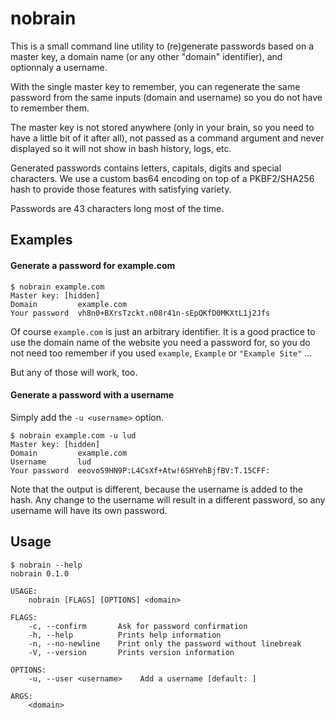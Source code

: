 # nobrain

This is a small command line utility to (re)generate passwords based on a master
key, a domain name (or any other "domain" identifier), and optionnaly a
username.

With the single master key to remember, you can regenerate the same password
from the same inputs (domain and username) so you do not have to remember them.

The master key is not stored anywhere (only in your brain, so you need to have a
little bit of it after all), not passed as a command argument and never
displayed so it will not show in bash history, logs, etc.

Generated passwords contains letters, capitals, digits and special characters.
We use a custom bas64 encoding on top of a PKBF2/SHA256 hash to provide those
features with satisfying variety.

Passwords are 43 characters long most of the time.


## Examples

#### Generate a password for example.com

```
$ nobrain example.com
Master key: [hidden]
Domain         example.com
Your password  vh8n0+BXrsTzckt.n08r41n-sEpQKfD0MKXtL1j2Jfs
```

Of course `example.com` is just an arbitrary identifier. It is a good practice
to use the domain name of the website you need a password for, so you do not
need too remember if you used `example`, `Example` or `"Example Site"` …

But any of those will work, too.


#### Generate a password with a username

Simply add the `-u <username>` option.

```
$ nobrain example.com -u lud
Master key: [hidden]
Domain         example.com
Username       lud
Your password  eeovoS9HN9P:L4CsXf+Atw!6SHYehBjfBV:T.15CFF:
```

Note that the output is different, because the username is added to the hash.
Any change to the username will result in a different password, so any username
will have its own password.

## Usage

```
$ nobrain --help
nobrain 0.1.0

USAGE:
    nobrain [FLAGS] [OPTIONS] <domain>

FLAGS:
    -c, --confirm       Ask for password confirmation
    -h, --help          Prints help information
    -n, --no-newline    Print only the password without linebreak
    -V, --version       Prints version information

OPTIONS:
    -u, --user <username>    Add a username [default: ]

ARGS:
    <domain>
```